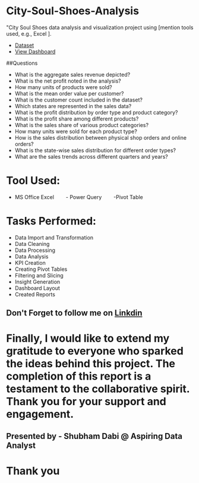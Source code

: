 # City-Soul-Shoes-Analysis
"City Soul Shoes data analysis and visualization project using [mention tools used, e.g., Excel ].

- <a href= "https://github.com/shubhamdabi2024/City-Soul-Shoes-Analysis/blob/main/City%20Soul%20Shoes%20Store.xlsx">Dataset</a>
- <a href= "https://github.com/shubhamdabi2024/City-Soul-Shoes-Analysis/blob/main/City%20Soul%20Shoes%20Analysis.png">View Dashboard</a>

##Questions
- What is the aggregate sales revenue depicted?
- What is the net profit noted in the analysis?
- How many units of products were sold?
- What is the mean order value per customer?
- What is the customer count included in the dataset?
- Which states are represented in the sales data?
- What is the profit distribution by order type and product category?
- What is the profit share among different products?
- What is the sales share of various product categories?
- How many units were sold for each product type?
- How is the sales distribution between physical shop orders and online orders?
- What is the state-wise sales distribution for different order types?
- What are the sales trends across different quarters and years?

# Tool Used:
- MS Office Excel
  - Power Query
  -Pivot Table

# Tasks Performed:
- Data Import and Transformation
- Data Cleaning
- Data Processing
- Data Analysis
- KPI Creation
- Creating Pivot Tables
- Filtering and Slicing
- Insight Generation
- Dashboard Layout
- Created Reports

## Don't Forget to follow me on  <a href= "https://www.linkedin.com/in/shubham-dabi-9175992b1?lipi=urn%3Ali%3Apage%3Ad_flagship3_profile_view_base_contact_details%3BzwKecuw4RcqtZJIfbfkl%2Fg%3D%3D">Linkdin</a>

# Finally, I would like to extend my gratitude to everyone who sparked the ideas behind this project. The completion of this report is a testament to the collaborative spirit. Thank you for your support and engagement.

## Presented by - Shubham Dabi @ Aspiring Data Analyst
# Thank you
